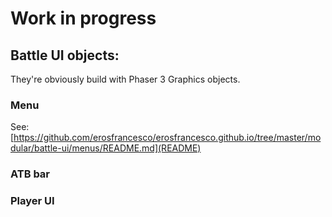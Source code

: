 # Work in progress

## Battle UI objects:
They're obviously build with Phaser 3 Graphics objects. 


### Menu
See: [https://github.com/erosfrancesco/erosfrancesco.github.io/tree/master/modular/battle-ui/menus/README.md](README)

### ATB bar

### Player UI

